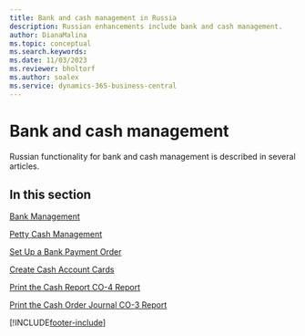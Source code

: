 ```yaml
---
title: Bank and cash management in Russia
description: Russian enhancements include bank and cash management.
author: DianaMalina
ms.topic: conceptual
ms.search.keywords:
ms.date: 11/03/2023
ms.reviewer: bholtorf
ms.author: soalex
ms.service: dynamics-365-business-central
---
```


# Bank and cash management

Russian functionality for bank and cash management is described in several articles.

## In this section 

[Bank Management](Bank-Management.md)

[Petty Cash Management](Petty-Cash-Management.md)

[Set Up a Bank Payment Order](How-to-Set-Up-a-Bank-Payment-Order.md)

[Create Cash Account Cards](How-to-Create-Cash-Account-Cards.md)

[Print the Cash Report CO-4 Report](How-to-Print-the-Cash-Report-CO-4-Report.md)

[Print the Cash Order Journal CO-3 Report](How-to-Print-the-Cash-Order-Journal-CO-3-Report.md)


[!INCLUDE[footer-include](../../includes/footer-banner.md)]